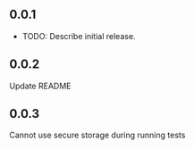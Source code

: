 ## 0.0.1

* TODO: Describe initial release.

## 0.0.2
Update README

## 0.0.3
Cannot use secure storage during running tests
